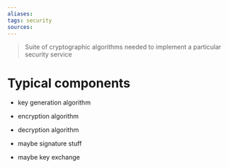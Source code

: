 ```yaml
---
aliases: 
tags: security
sources: 
---
```

> Suite of cryptographic algorithms needed to implement a particular security service

# Typical components
- key generation algorithm
- encryption algorithm
- decryption algorithm

- maybe signature stuff
- maybe key exchange 